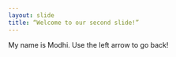 ```yaml
---
layout: slide
title: “Welcome to our second slide!”
---
```

My name is Modhi.
Use the left arrow to go back!
